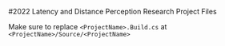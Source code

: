 #2022 Latency and Distance Perception Research Project Files

Make sure to replace `<ProjectName>.Build.cs` at `<ProjectName>/Source/<ProjectName>`

